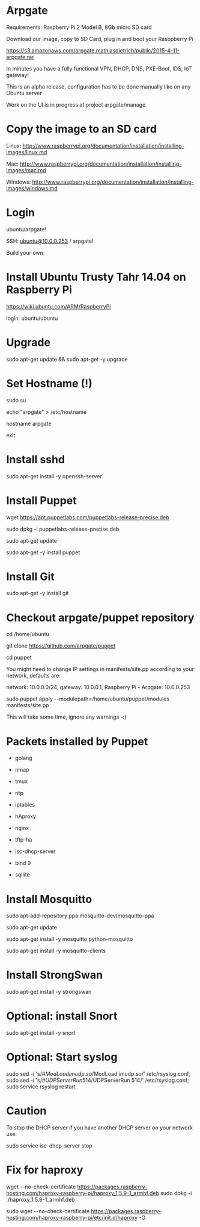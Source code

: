 # Arpgate

Requirements: Raspberry Pi 2 Model B, 8Gb micro SD card


Download our image, copy to SD Card, plug in and boot your Rasbpberry Pi

https://s3.amazonaws.com/arpgate.mathiasdietrich/public/2015-4-11-arpgate.rar

In minutes you have a fully functional VPN, DHCP, DNS, PXE-Boot, IDS, IoT gateway!

This is an alpha release, configuration has to be done manually like on any Ubuntu server

Work on the UI is in progress at project arpgate/manage



Copy the image to an SD card
============================
Linux: http://www.raspberrypi.org/documentation/installation/installing-images/linux.md

Mac: http://www.raspberrypi.org/documentation/installation/installing-images/mac.md

Windows: http://www.raspberrypi.org/documentation/installation/installing-images/windows.md


Login
=====
ubuntu/arpgate!

SSH: ubuntu@10.0.0.253 / arpgate!



Build your own:

Install Ubuntu Trusty Tahr 14.04 on Raspberry Pi
================================================
https://wiki.ubuntu.com/ARM/RaspberryPi

login: ubuntu/ubuntu

Upgrade
=======
sudo apt-get update && sudo apt-get -y upgrade

Set Hostname (!)
================
sudo su

echo "arpgate" > /etc/hostname 

hostname arpgate

exit


Install sshd
============
sudo apt-get install -y openssh-server


Install Puppet
==============
wget https://apt.puppetlabs.com/puppetlabs-release-precise.deb

sudo dpkg -i puppetlabs-release-precise.deb

sudo apt-get update

sudo apt-get -y install puppet



Install Git
===========
sudo apt-get -y install git


Checkout arpgate/puppet repository
==================================
cd /home/ubuntu

git clone https://github.com/arpgate/puppet

cd puppet

You might need to change IP settings in manifests/site.pp according to your network, defaults are:

network: 10.0.0.0/24, gateway: 10.0.0.1, Raspberry Pi - Arpgate: 10.0.0.253

sudo puppet apply --modulepath=/home/ubuntu/puppet/modules manifests/site.pp  

This will take some time, ignore any warnings -:)


Packets installed by Puppet
===========================
- golang

- nmap

- tmux

- ntp

- iptables

- hAproxy

- nginx

- tftp-ha

- isc-dhcp-server

- bind 9

- sqllite


Install Mosquitto
=================
sudo apt-add-repository ppa:mosquitto-dev/mosquitto-ppa

sudo apt-get update

sudo apt-get install -y mosquitto python-mosquitto

sudo apt-get install -y mosquitto-clients


Install StrongSwan
===================
sudo apt-get install -y strongswan


Optional: install Snort
=======================
sudo apt-get install -y snort


Optional: Start syslog
======================
sudo sed -i 's/#$ModLoad imudp.so/$ModLoad imudp.so/' /etc/rsyslog.conf; sudo sed -i 's/#$UDPServerRun 514/$UDPServerRun 514/' /etc/rsyslog.conf; sudo service rsyslog restart


Caution
=======
To stop the DHCP server if you have another DHCP server on your network use:

sudo service isc-dhcp-server stop


Fix for haproxy
===============
wget --no-check-certificate  https://packages.raspberry-hosting.com/haproxy-raspberry-pi/haproxy_1.5.9-1_armhf.deb
sudo dpkg -i ./haproxy_1.5.9-1_armhf.deb

sudo wget --no-check-certificate  https://packages.raspberry-hosting.com/haproxy-raspberry-pi/etc/init.d/haproxy -O












